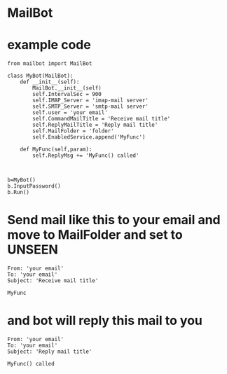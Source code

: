 # MailBot


example code
=========================================================
    from mailbot import MailBot

    class MyBot(MailBot):
        def __init__(self):
            MailBot.__init__(self)
            self.IntervalSec = 900
            self.IMAP_Server = 'imap-mail server'
            self.SMTP_Server = 'smtp-mail server'
            self.user = 'your email'
            self.CommandMailTitle = 'Receive mail title'
            self.ReplyMailTitle = 'Reply mail title'
            self.MailFolder = 'folder'
            self.EnabledService.append('MyFunc')

        def MyFunc(self,param):
            self.ReplyMsg += 'MyFunc() called'



    b=MyBot()
    b.InputPassword()
    b.Run()







Send mail like this to your email and move to MailFolder and set to UNSEEN
=========================================================
    From: 'your email' 
    To: 'your email' 
    Subject: 'Receive mail title' 

    MyFunc 




and bot will reply this mail to you
=========================================================
    From: 'your email'
    To: 'your email'
    Subject: 'Reply mail title'

    MyFunc() called


